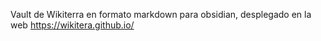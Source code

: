 <!-- READM para repositorio de GitHub -->

Vault de Wikiterra en formato markdown para obsidian, desplegado en la web https://wikitera.github.io/
